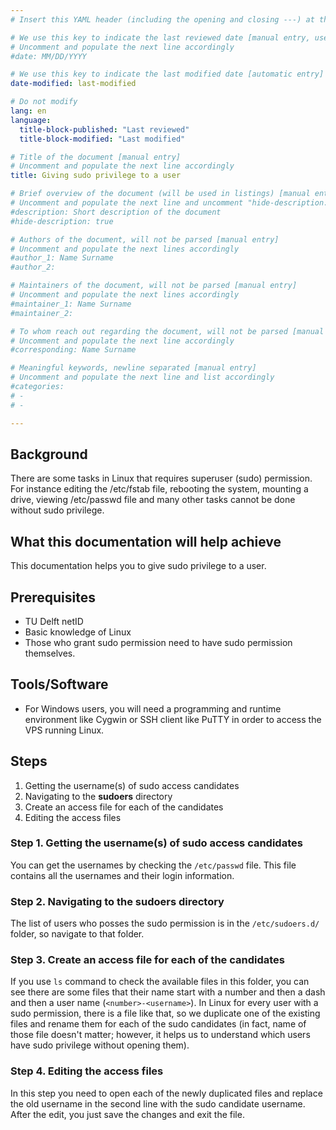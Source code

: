 ```yaml
---
# Insert this YAML header (including the opening and closing ---) at the beginning of the document and fill it out accordingly

# We use this key to indicate the last reviewed date [manual entry, use MM/DD/YYYY]
# Uncomment and populate the next line accordingly
#date: MM/DD/YYYY

# We use this key to indicate the last modified date [automatic entry]
date-modified: last-modified

# Do not modify
lang: en
language: 
  title-block-published: "Last reviewed"
  title-block-modified: "Last modified"

# Title of the document [manual entry]
# Uncomment and populate the next line accordingly
title: Giving sudo privilege to a user

# Brief overview of the document (will be used in listings) [manual entry]
# Uncomment and populate the next line and uncomment "hide-description: true".
#description: Short description of the document
#hide-description: true

# Authors of the document, will not be parsed [manual entry]
# Uncomment and populate the next lines accordingly
#author_1: Name Surname
#author_2:

# Maintainers of the document, will not be parsed [manual entry]
# Uncomment and populate the next lines accordingly
#maintainer_1: Name Surname
#maintainer_2:

# To whom reach out regarding the document, will not be parsed [manual entry]
# Uncomment and populate the next line accordingly
#corresponding: Name Surname

# Meaningful keywords, newline separated [manual entry]
# Uncomment and populate the next line and list accordingly
#categories: 
# - 
# - 

---
```


## Background

There are some tasks in Linux that requires superuser (sudo) permission. For instance editing the /etc/fstab file, rebooting the system, mounting a drive, viewing /etc/passwd file and many other tasks cannot be done without sudo privilege. 

## What this documentation will help achieve
This documentation helps you to give sudo privilege to a user. 

## Prerequisites
* TU Delft netID
* Basic knowledge of Linux 
* Those who grant sudo permission need to have sudo permission themselves.

## Tools/Software
* For Windows users, you will need a programming and runtime environment like Cygwin or SSH client like PuTTY in order to access the VPS running Linux.



## Steps
1. Getting the username(s) of sudo access candidates
2. Navigating to the **sudoers** directory
3. Create an access file for each of the candidates
4. Editing the access files


### Step 1. Getting the username(s) of sudo access candidates
You can get the usernames by checking the `/etc/passwd` file. This file contains all the usernames and their login information.  


### Step 2. Navigating to the **sudoers** directory
The list of users who posses the sudo permission is in the `/etc/sudoers.d/` folder, so navigate to that folder.

### Step 3. Create an access file for each of the candidates
If you use `ls` command to check the available files in this folder, you can see there are some files that their name start with a number and then a dash and then a user name (`<number>-<username>`).  In Linux for every user with a sudo permission, there is a file like that, so we duplicate one of the existing files and rename them for each of the sudo candidates (in fact, name of those file doesn't matter; however, it helps us to understand which users have sudo privilege without opening them). 

### Step 4. Editing the access files
In this step you need to open each of the newly duplicated files and replace the old username in the second line with the sudo candidate username. After the edit, you just save the changes and exit the file.
